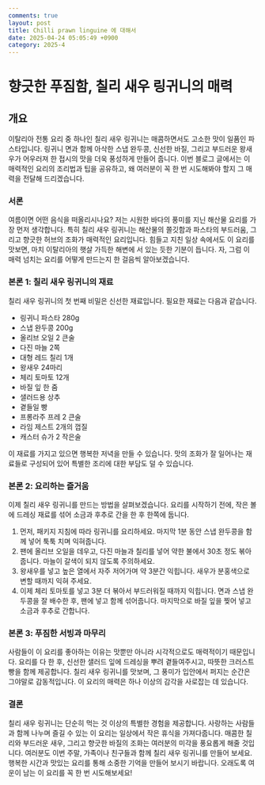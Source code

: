 ```yaml
---
comments: true
layout: post
title: Chilli prawn linguine 에 대해서
date: 2025-04-24 05:05:49 +0900
category: 2025-4
---
```


# 향긋한 푸짐함, 칠리 새우 링귀니의 매력
## 개요
이탈리아 전통 요리 중 하나인 칠리 새우 링귀니는 매콤하면서도 고소한 맛이 일품인 파스타입니다. 링귀니 면과 함께 아삭한 스냅 완두콩, 신선한 바질, 그리고 부드러운 왕새우가 어우러져 한 접시의 맛을 더욱 풍성하게 만들어 줍니다. 이번 블로그 글에서는 이 매력적인 요리의 조리법과 팁을 공유하고, 왜 여러분이 꼭 한 번 시도해봐야 할지 그 매력을 전달해 드리겠습니다.

### 서론
여름이면 어떤 음식을 떠올리시나요? 저는 시원한 바다의 풍미를 지닌 해산물 요리를 가장 먼저 생각합니다. 특히 칠리 새우 링귀니는 해산물의 쫄깃함과 파스타의 부드러움, 그리고 향긋한 허브의 조화가 매력적인 요리입니다. 힘들고 지친 일상 속에서도 이 요리를 맛보면, 마치 이탈리아의 햇살 가득한 해변에 서 있는 듯한 기분이 듭니다. 자, 그럼 이 매력 넘치는 요리를 어떻게 만드는지 한 걸음씩 알아보겠습니다.

### 본론 1: 칠리 새우 링귀니의 재료
칠리 새우 링귀니의 첫 번째 비밀은 신선한 재료입니다. 필요한 재료는 다음과 같습니다.
- 링귀니 파스타 280g
- 스냅 완두콩 200g
- 올리브 오일 2 큰술
- 다진 마늘 2쪽
- 대형 레드 칠리 1개
- 왕새우 24마리
- 체리 토마토 12개
- 바질 잎 한 줌
- 샐러드용 상추
- 곁들일 빵
- 프롱라주 프레 2 큰술
- 라임 제스트 2개의 껍질
- 캐스터 슈가 2 작은술

이 재료를 가지고 있으면 행복한 저녁을 만들 수 있습니다. 맛의 조화가 잘 일어나는 재료들로 구성되어 있어 특별한 조리에 대한 부담도 덜 수 있습니다.

### 본론 2: 요리하는 즐거움
이제 칠리 새우 링귀니를 만드는 방법을 살펴보겠습니다. 요리를 시작하기 전에, 작은 볼에 드레싱 재료를 섞어 소금과 후추로 간을 한 후 한쪽에 둡니다.

1. 먼저, 패키지 지침에 따라 링귀니를 요리하세요. 마지막 1분 동안 스냅 완두콩을 함께 넣어 툭툭 치며 익혀줍니다.
2. 팬에 올리브 오일을 데우고, 다진 마늘과 칠리를 넣어 약한 불에서 30초 정도 볶아줍니다. 마늘이 갈색이 되지 않도록 주의하세요.
3. 왕새우를 넣고 높은 열에서 자주 저어가며 약 3분간 익힙니다. 새우가 분홍색으로 변할 때까지 익혀 주세요.
4. 이제 체리 토마토를 넣고 3분 더 볶아서 부드러워질 때까지 익힙니다. 면과 스냅 완두콩을 잘 배수한 후, 팬에 넣고 함께 섞어줍니다. 마지막으로 바질 잎을 찢어 넣고 소금과 후추로 간합니다.

### 본론 3: 푸짐한 서빙과 마무리
사람들이 이 요리를 좋아하는 이유는 맛뿐만 아니라 시각적으로도 매력적이기 때문입니다. 요리를 다 한 후, 신선한 샐러드 잎에 드레싱을 뿌려 곁들여주시고, 따뜻한 크러스트 빵을 함께 제공합니다. 칠리 새우 링귀니를 맛보며, 그 풍미가 입안에서 퍼지는 순간은 그야말로 감동적입니다. 이 요리의 매력은 하나 이상의 감각을 사로잡는 데 있습니다.

### 결론
칠리 새우 링귀니는 단순히 먹는 것 이상의 특별한 경험을 제공합니다. 사랑하는 사람들과 함께 나누며 즐길 수 있는 이 요리는 일상에서 작은 휴식을 가져다줍니다. 매콤한 칠리와 부드러운 새우, 그리고 향긋한 바질의 조화는 여러분의 미각을 풍요롭게 해줄 것입니다. 여러분도 이번 주말, 가족이나 친구들과 함께 칠리 새우 링귀니를 만들어 보세요. 행복한 시간과 맛있는 요리를 통해 소중한 기억을 만들어 보시기 바랍니다. 오래도록 여운이 남는 이 요리를 꼭 한 번 시도해보세요!